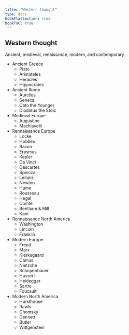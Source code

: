 ```yaml
---
title: "Western thought"
type: docs
bookFlatSection: true
bookToC: true
---
```


## Western thought
Ancient, medieval, renaissance, modern, and contemporary

- Ancient Greece
  - Plato
  - Aristoteles
  - Heracles
  - Hippocrates
- Ancient Rome
  - Aurelius
  - Seneca
  - Cato the Younger
  - Diodotus the Stoic
- Medieval Europe
  - Augustine
  - Machiavelli
- Rennaissance Europe
  - Locke
  - Hobbes
  - Bacon
  - Erasmus
  - Kepler
  - Da Vinci
  - Descartes
  - Spinoza
  - Leibniz
  - Newton
  - Hume
  - Rousseau
  - Hegel
  - Comte
  - Bentham & Mill
  - Kant
- Rennaissance North America
  - Washington
  - Lincoln
  - Franklin
- Modern Europe
  - Freud
  - Marx
  - Kierkegaard
  - Camus
  - Nietzche
  - Schopenhauer
  - Husserl
  - Heidegger
  - Sartre
  - Foucault
- Modern North America
  - Hursthouse
  - Rawls
  - Chomsky
  - Dennett
  - Butler
  - Wittgenstein